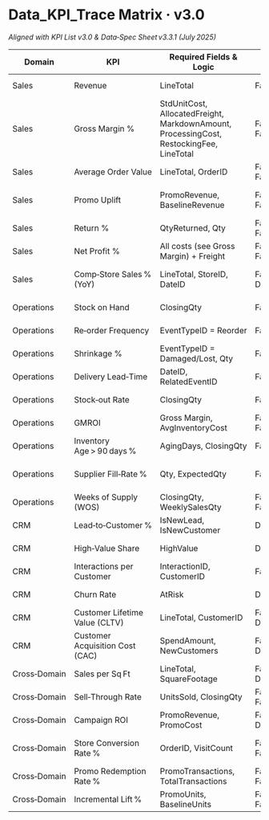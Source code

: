 # Data_KPI_Trace Matrix · v3.0  
*Aligned with KPI List v3.0 & Data‑Spec Sheet v3.3.1 (July 2025)*  

| Domain | KPI | Required Fields & Logic | Source Tables | Status | Transform / Aggregation | SCD Impact? | Notes |
|--------|-----|-------------------------|---------------|--------|-------------------------|-------------|-------|
| Sales | Revenue | LineTotal | FactOrderItems | Covered (v3.3.1) | SUM(LineTotal) | No | – |
| Sales | Gross Margin % | StdUnitCost, AllocatedFreight, MarkdownAmount, ProcessingCost, RestockingFee, LineTotal | FactOrderItems; FactOrderReturns | Covered (v3.3.1) | (Revenue – all costs)/Revenue | **Yes (UnitCost)** | Uses Type‑2 product cost |
| Sales | Average Order Value | LineTotal, OrderID | FactOrderItems; FactOrderHeader | Covered (v3.3.1) | SUM(LineTotal) / DISTINCTCOUNT(OrderID) | No | – |
| Sales | Promo Uplift | PromoRevenue, BaselineRevenue | FactOrderItemPromotion; FactOrderItems | Covered (v3.3.1) | (PromoRev – Baseline)/Baseline | No | Baseline via non‑promo filter |
| Sales | Return % | QtyReturned, Qty | FactOrderReturns; FactOrderItems | Covered (v3.3.1) | SUM(QtyReturned)/SUM(Qty) | No | – |
| Sales | Net Profit % | All costs (see Gross Margin) + Freight | FactOrderItems; FactOrderReturns | Covered (v3.3.1) | (Revenue – TotalCost)/Revenue | **Yes** | – |
| Sales | Comp‑Store Sales % (YoY) | LineTotal, StoreID, DateID | FactOrderItems; DimStore; DimDate | Covered (v3.3.1) | YoY calc (same Store) | No | Needs comp‑store flag |
| Operations | Stock on Hand | ClosingQty | FactInventorySnapshot | Covered (v3.3.1) | SUM(ClosingQty) | No | Snapshot fact |
| Operations | Re‑order Frequency | EventTypeID = Reorder | FactInventoryEvents | Covered (v3.3.1) | COUNT(Reorder)/Period | No | – |
| Operations | Shrinkage % | EventTypeID = Damaged/Lost, Qty | FactInventoryEvents | Covered (v3.3.1) | DamagedQty/ReceivedQty | No | – |
| Operations | Delivery Lead‑Time | DateID, RelatedEventID | FactInventoryEvents | Covered (v3.3.1) | AVG(DeliveryDate – ReorderDate) | No | Self‑join by RelatedEventID |
| Operations | Stock‑out Rate | ClosingQty | FactInventorySnapshot | Covered (v3.3.1) | Days ClosingQty=0 / Days | No | – |
| Operations | GMROI | Gross Margin, AvgInventoryCost | FactOrderItems; FactInventorySnapshot | Covered (v3.3.1) | GrossMargin / AvgInvCost | **Yes (UnitCost)** | – |
| Operations | Inventory Age > 90 days % | AgingDays, ClosingQty | FactInventorySnapshot | Covered (v3.3.1) | Qty>90 / TotalQty | No | – |
| Operations | Supplier Fill‑Rate % | Qty, ExpectedQty | FactInventoryEvents | Covered (v3.3.1) | SUM(Qty)/SUM(ExpectedQty) | No | Uses new ExpectedQty column |
| Operations | Weeks of Supply (WOS) | ClosingQty, WeeklySalesQty | FactInventorySnapshot; FactOrderItems | Covered (v3.3.1) | ClosingQty / AvgWeeklySales | No | – |
| CRM | Lead‑to‑Customer % | IsNewLead, IsNewCustomer | DimCustomer | Covered (v3.3.1) | COUNT(NewCust)/COUNT(Leads) | No | Derived flags |
| CRM | High‑Value Share | HighValue | DimCustomer | Covered (v3.3.1) | COUNT(HighValue)/COUNT(AllCust) | No | – |
| CRM | Interactions per Customer | InteractionID, CustomerID | FactCustomerInteractions | Covered (v3.3.1) | COUNT(Interactions)/DISTINCTCOUNT(Cust) | No | – |
| CRM | Churn Rate | AtRisk | DimCustomer | Covered (v3.3.1) | COUNT(AtRisk)/COUNT(TotalCust) | No | – |
| CRM | Customer Lifetime Value (CLTV) | LineTotal, CustomerID | FactOrderItems; DimCustomer | Covered (v3.3.1) | ΣRevenue per Customer | No | – |
| CRM | Customer Acquisition Cost (CAC) | SpendAmount, NewCustomers | FactCampaignSpend; DimCustomer | Covered (v3.3.1) | ΣSpend/ΣNewCust | No | – |
| Cross‑Domain | Sales per Sq Ft | LineTotal, SquareFootage | FactOrderItems; DimStore | Covered (v3.3.1) | Revenue/StoreSqFt | **Yes (SquareFootage)** | – |
| Cross‑Domain | Sell‑Through Rate | UnitsSold, ClosingQty | FactOrderItems; FactInventorySnapshot | Covered (v3.3.1) | UnitsSold/(UnitsSold+EndingInv) | No | – |
| Cross‑Domain | Campaign ROI | PromoRevenue, PromoCost | FactOrderItemPromotion; DimPromotion | Covered (v3.3.1) | (Rev‑Cost)/Cost | No | – |
| Cross‑Domain | Store Conversion Rate % | OrderID, VisitCount | FactOrderHeader; FactFootTraffic | Covered (v3.3.1) | Transactions/Visits | No | Needs FootTraffic fact |
| Cross‑Domain | Promo Redemption Rate % | PromoTransactions, TotalTransactions | FactOrderItemPromotion; FactOrderHeader | Covered (v3.3.1) | Transactions w/ Promo / Total | No | – |
| Cross‑Domain | Incremental Lift % | PromoUnits, BaselineUnits | FactOrderItemPromotion; FactOrderItems | Covered (v3.3.1) | (PromoUnits – Baseline)/Baseline | No | – |
